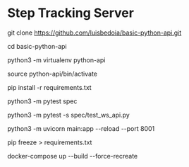 # Step Tracking Server

git clone https://github.com/luisbedoia/basic-python-api.git

cd basic-python-api

python3 -m virtualenv python-api

source python-api/bin/activate

pip install -r requirements.txt

python3 -m pytest spec

python3 -m pytest -s spec/test_ws_api.py

python3 -m uvicorn main:app --reload --port 8001

pip freeze > requirements.txt

docker-compose up --build --force-recreate
